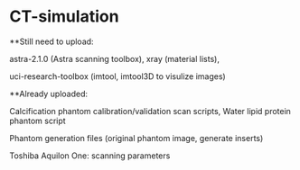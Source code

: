 # CT-simulation

**Still need to upload:

astra-2.1.0 (Astra scanning toolbox), xray (material lists),

uci-research-toolbox (imtool, imtool3D to visulize images)

**Already uploaded:

Calcification phantom calibration/validation scan scripts, Water lipid protein phantom script

Phantom generation files (original phantom image, generate inserts)

Toshiba Aquilon One: scanning parameters

